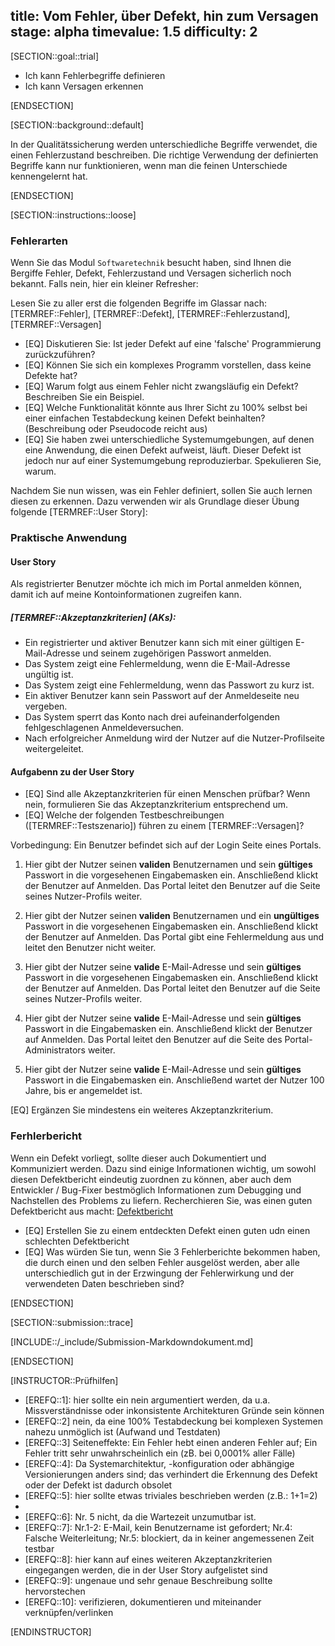 title: Vom Fehler, über Defekt, hin zum Versagen
stage: alpha
timevalue: 1.5
difficulty: 2
---

[SECTION::goal::trial]

- Ich kann Fehlerbegriffe definieren
- Ich kann Versagen erkennen

[ENDSECTION]

[SECTION::background::default]

In der Qualitätssicherung werden unterschiedliche Begriffe verwendet, die einen Fehlerzustand
beschreiben. Die richtige Verwendung der definierten Begriffe kann nur funktionieren, wenn man die
feinen Unterschiede kennengelernt hat.

[ENDSECTION]

[SECTION::instructions::loose]

### Fehlerarten

Wenn Sie das Modul `Softwaretechnik` besucht haben, sind Ihnen die Bergiffe Fehler, Defekt,
Fehlerzustand und Versagen sicherlich noch bekannt. Falls nein, hier ein kleiner Refresher:

Lesen Sie zu aller erst die folgenden Begriffe im Glassar nach: [TERMREF::Fehler],
[TERMREF::Defekt], [TERMREF::Fehlerzustand], [TERMREF::Versagen]

- [EQ] Diskutieren Sie: Ist jeder Defekt auf eine 'falsche' Programmierung zurückzuführen?
- [EQ] Können Sie sich ein komplexes Programm vorstellen, dass keine Defekte hat?
- [EQ] Warum folgt aus einem Fehler nicht zwangsläufig ein Defekt? Beschreiben Sie ein Beispiel.
- [EQ] Welche Funktionalität könnte aus Ihrer Sicht zu 100% selbst bei einer einfachen Testabdeckung
  keinen Defekt beinhalten? (Beschreibung oder Pseudocode reicht aus)
- [EQ] Sie haben zwei unterschiedliche Systemumgebungen, auf denen eine Anwendung, die einen Defekt aufweist,
  läuft. Dieser Defekt ist jedoch nur auf einer Systemumgebung reproduzierbar. Spekulieren Sie, warum.

Nachdem Sie nun wissen, was ein Fehler definiert, sollen Sie auch lernen diesen zu erkennen. Dazu
verwenden wir als Grundlage dieser Übung folgende [TERMREF::User Story]:

### Praktische Anwendung

#### User Story

Als registrierter Benutzer möchte ich mich im Portal anmelden können, damit ich auf meine
Kontoinformationen zugreifen kann.

##### [TERMREF::Akzeptanzkriterien] (AKs):

- Ein registrierter und aktiver Benutzer kann sich mit einer gültigen E-Mail-Adresse und seinem
  zugehörigen Passwort anmelden.
- Das System zeigt eine Fehlermeldung, wenn die E-Mail-Adresse ungültig ist.
- Das System zeigt eine Fehlermeldung, wenn das Passwort zu kurz ist.
- Ein aktiver Benutzer kann sein Passwort auf der Anmeldeseite neu vergeben.
- Das System sperrt das Konto nach drei aufeinanderfolgenden fehlgeschlagenen Anmeldeversuchen.
- Nach erfolgreicher Anmeldung wird der Nutzer auf die Nutzer-Profilseite weitergeleitet.

#### Aufgabenn zu der User Story

- [EQ] Sind alle Akzeptanzkriterien für einen Menschen prüfbar? Wenn nein, formulieren Sie das
  Akzeptanzkriterium entsprechend um.
- [EQ] Welche der folgenden Testbeschreibungen ([TERMREF::Testszenario]) führen zu einem [TERMREF::Versagen]?

Vorbedingung: Ein Benutzer befindet sich auf der Login Seite eines Portals.

1. Hier gibt der Nutzer seinen **validen** Benutzernamen und sein **gültiges** Passwort in die
vorgesehenen Eingabemasken ein. Anschließend klickt der Benutzer auf Anmelden. Das Portal leitet
den Benutzer auf die Seite seines Nutzer-Profils weiter.

2. Hier gibt der Nutzer seinen **validen** Benutzernamen und ein **ungültiges** Passwort in
die vorgesehenen Eingabemasken ein. Anschließend klickt der Benutzer auf Anmelden.
Das Portal gibt eine Fehlermeldung aus und leitet den Benutzer nicht weiter.

3. Hier gibt der Nutzer seine **valide** E-Mail-Adresse und sein **gültiges** Passwort in die
vorgesehenen Eingabemasken ein. Anschließend klickt der Benutzer auf Anmelden.
Das Portal leitet den Benutzer auf die Seite seines Nutzer-Profils weiter.

4. Hier gibt der Nutzer seine **valide** E-Mail-Adresse und sein **gültiges** Passwort in die
Eingabemasken ein. Anschließend klickt der Benutzer auf Anmelden.
Das Portal leitet den Benutzer auf die Seite des Portal-Administrators weiter.

5. Hier gibt der Nutzer seine **valide** E-Mail-Adresse und sein **gültiges** Passwort in die
Eingabemasken ein. Anschließend wartet der Nutzer 100 Jahre, bis er angemeldet ist.

[EQ] Ergänzen Sie mindestens ein weiteres Akzeptanzkriterium.

### Ferhlerbericht

Wenn ein Defekt vorliegt, sollte dieser auch Dokumentiert und Kommuniziert werden. Dazu sind einige
Informationen wichtig, um sowohl diesen Defektbericht eindeutig zuordnen zu können, aber auch dem
Entwickler / Bug-Fixer bestmöglich Informationen zum Debugging und Nachstellen des Problems zu liefern.
Recherchieren Sie, was einen guten Defektbericht aus macht: [Defektbericht](https://www.guru99.com/de/how-to-write-a-bug-report.html)

- [EQ] Erstellen Sie zu einem entdeckten Defekt einen guten udn einen schlechten Defektbericht
- [EQ] Was würden Sie tun, wenn Sie 3 Fehlerberichte bekommen haben, die durch einen und den selben
  Fehler ausgelöst werden, aber alle unterschiedlich gut in der Erzwingung der Fehlerwirkung und der
  verwendeten Daten beschrieben sind?

[ENDSECTION]

[SECTION::submission::trace]

[INCLUDE::/_include/Submission-Markdowndokument.md]

[ENDSECTION]

[INSTRUCTOR::Prüfhilfen]

- [EREFQ::1]: hier sollte ein nein argumentiert werden, da u.a. Missverständnisse oder inkonsistente
  Architekturen Gründe sein können
- [EREFQ::2] nein, da eine 100% Testabdeckung bei komplexen Systemen nahezu unmöglich ist (Aufwand und Testdaten)
- [EREFQ::3] Seiteneffekte: Ein Fehler hebt einen anderen Fehler auf; Ein Fehler tritt sehr
  unwahrscheinlich ein (zB. bei 0,0001% aller Fälle)
- [EREFQ::4]: Da Systemarchitektur, -konfiguration oder abhängige Versionierungen anders sind;
  das verhindert die Erkennung des Defekt oder der Defekt ist dadurch obsolet
- [EREFQ::5]: hier sollte etwas triviales beschrieben werden (z.B.: 1+1=2)
- 
- [EREFQ::6]: Nr. 5 nicht, da die Wartezeit unzumutbar ist.
- [EREFQ::7]: Nr.1-2: E-Mail, kein Benutzername ist gefordert; Nr.4: Falsche Weiterleitung;
  Nr.5: blockiert, da in keiner angemessenen Zeit testbar
- [EREFQ::8]: hier kann auf eines weiteren Akzeptanzkriterien eingegangen werden, die in der User
  Story aufgelistet sind
- [EREFQ::9]: ungenaue und sehr genaue Beschreibung sollte hervorstechen
- [EREFQ::10]: verifizieren, dokumentieren und miteinander verknüpfen/verlinken

[ENDINSTRUCTOR]
